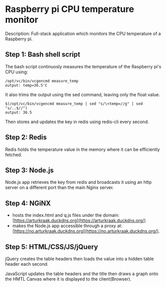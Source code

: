 # Raspberry pi CPU temperature monitor
Description: Full-stack application which monitors the CPU temperature of a Raspberry pi.
## Step 1: Bash shell script
The bash script continuosly measures the temperature of the Raspberry pi's CPU using:

	/opt/vc/bin/vcgencmd measure_temp
	output: temp=36.5'C
It also trims the output using the sed command, leaving only the float value.
	
	$(/opt/vc/bin/vcgencmd measure_temp | sed "s/\<temp=//g" | sed "s/..$//")
	output: 36.5
Then stores and updates the key in redis using redis-cli every second.
## Step 2: Redis
Redis holds the temperature value in the memory where it can be efficiently fetched.
## Step 3: Node.js
Node.js app retrieves the key from redis and broadcasts it using an http server on a different port than the main Nginx server.
## Step 4: NGiNX
-   hosts the index.html and q.js files under the domain:  [https://arturkraak.duckdns.org](https://arturkraak.duckdns.org/)
-   makes the Node.js app accessible through a proxy at:  [https://no.arturkraak.duckdns.org](https://no.arturkraak.duckdns.org/).
## Step 5: HTML/CSS/JS/jQuery 
jQuery creates the table headers then loads the value into a hidden table header each second.

JavaScript updates the table headers and the title then draws a graph onto the HMTL Canvas where it is displayed to the client(Browser).
